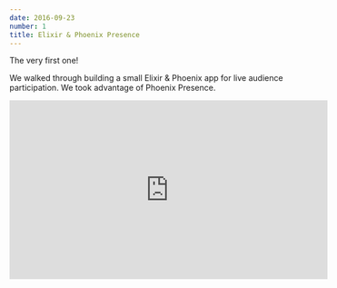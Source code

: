 ```yaml
---
date: 2016-09-23
number: 1
title: Elixir & Phoenix Presence
---
```

The very first one!

We walked through building a small Elixir & Phoenix app for live audience participation. We took advantage of Phoenix Presence.

<iframe class='youtube-embed' width="560" height="315" src="https://www.youtube.com/embed/PJ7da358GMg" frameborder="0" allowfullscreen></iframe>
